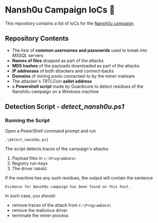 # Nansh0u Campaign IoCs 🐢

This repository contains a list of IoCs for the [Nansh0u campaign](https://www.guardicore.com/2019/05/nansh0u-campaign-hackers-arsenal-grows-stronger).

## Repository Contents 
* The lists of **common usernames and passowrds** used to break into _MSSQL_ servers
* **Names of files** dropped as part of the attacks
* **MD5 hashes** of the payloads downloaded as part of the attacks
* **IP addresses** of both attackers and connect-backs
* **Domains** of mining pools connected-to by the miner malware
* The attacker's *TRTLCoin* **aallet address** 
* a **Powershell script** made by Guardicore to detect residues of the Nansh0u campaign on a Windows machine

## Detection Script - *detect_nansh0u.ps1*
### Running the Script
Open a PowerShell command prompt and run
```
.\detect_nansh0u.ps1
```
The script detects traces of the campaign's attacks:
1. Payload files in `c:\ProgramData\`
2. Registry run-keys
3. The driver `SA6482`

If the machine has any such residues, the output will contain the sentence 
```
Evidence for Nansh0u campaign has been found on this host.
```
In such case, you should:
* remove traces of the attack from `C:\ProgramData\`
* remove the malicious driver
* terminate the miner process
